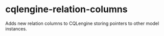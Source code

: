 cqlengine-relation-columns
==========================

Adds new relation columns to CQLengine storing pointers to other model instances.
